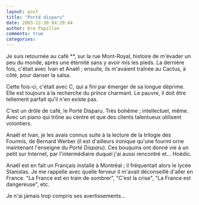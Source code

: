 ```yaml
---
layout: post
title: "Porté disparu"
date: 2003-12-30 04:29:44
author: Dre Papillon
comments: true
categories: 
---
```



Je suis retournée au café **, sur la rue Mont-Royal, histoire de m'évader un peu du monde, après une éternité sans y avoir mis les pieds.  La dernière fois, c'était avec Ivan et Anaël ; ensuite, ils m'avaient traînée au Cactus, à côté, pour danser la salsa.

Cette fois-ci, c'était avec C, qui a fini par émerger de sa longue déprime.  Elle est toujours à la recherche du prince charmant.  Le pauvre, il doit être tellement parfait qu'il n'en existe pas.

C'est un drôle de café, le Porté Disparu.  Très bohême ; intellectuel, même.  Avec un piano qui trône au centre et que des clients talentueux utilisent volontiers.

Anaël et Ivan, je les avais connus suite à la lecture de la trilogie des Fourmis, de Bernard Werber (il est d'ailleurs ironique qu'une fourmi orne maintenant l'enseigne du *Porté Disparu*).  Ces bouquins ont donné vie à un petit  sur Internet, par l'intermédiaire duquel j'ai aussi rencontré  et... Hoëdic.

Anaël est en fait un Français installé à Montréal ; il fréquentait alors le lycée Stanislas.  Je me rappelle avec quelle ferveur il m'avait déconseillé d'aller en France.  "La France est en train de sombrer", "C'est la crise", "La France est dangereuse", etc.

Je n'ai jamais trop compris ses avertissements...